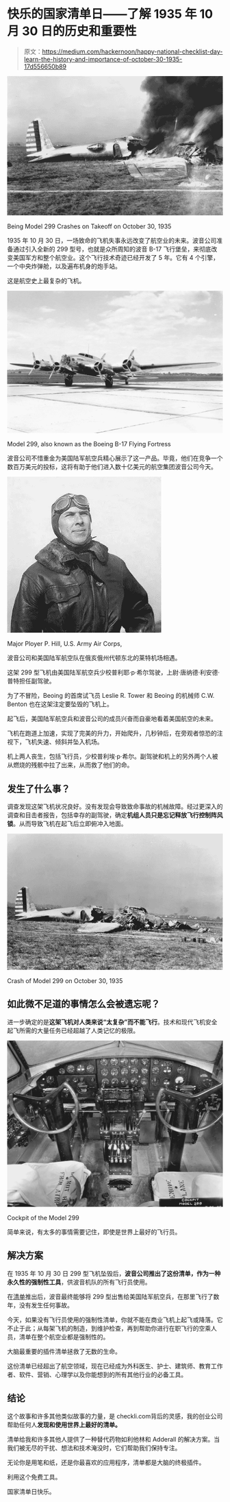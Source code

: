 # 快乐的国家清单日——了解 1935 年 10 月 30 日的历史和重要性

> 原文：<https://medium.com/hackernoon/happy-national-checklist-day-learn-the-history-and-importance-of-october-30-1935-17d556650b89>

![](img/1924c2d26c11516f54c16dcc1a2496eb.png)

Being Model 299 Crashes on Takeoff on October 30, 1935

1935 年 10 月 30 日，一场致命的飞机失事永远改变了航空业的未来。波音公司准备通过引入全新的 299 型号，也就是众所周知的波音 B-17 飞行堡垒，来彻底改变美国军方和整个航空业。这个飞行技术奇迹已经开发了 5 年。它有 4 个引擎，一个中央炸弹舱，以及遍布机身的炮手站。

这是航空史上最复杂的飞机。

![](img/7df33c72ed6e7212fb50d36d4dd82688.png)

Model 299, also known as the Boeing B-17 Flying Fortress

波音公司不惜重金为美国陆军航空兵精心展示了这一产品。毕竟，他们在竞争一个数百万美元的投标，这将有助于他们进入数十亿美元的航空集团波音公司今天。

![](img/67756b9b4b8cb3b0269d31221bbb3a82.png)

Major Ployer P. Hill, U.S. Army Air Corps,

波音公司和美国陆军航空队在俄亥俄州代顿东北的莱特机场相遇。

这架 299 型飞机由美国陆军航空兵少校普利耶·p·希尔驾驶，上尉·唐纳德·利安德·普特担任副驾驶。

为了不冒险，Beoing 的首席试飞员 Leslie R. Tower 和 Beoing 的机械师 C.W. Benton 也在这架注定要坠毁的飞机上。

起飞后，美国陆军航空兵和波音公司的成员兴奋而自豪地看着美国航空的未来。

飞机在跑道上加速，实现了完美的升力，开始爬升，几秒钟后，在旁观者惊恐的注视下，飞机失速、倾斜并坠入机场。

机上两人丧生，包括飞行员，少校普利埃·p·希尔。副驾驶和机上的另外两个人被从燃烧的残骸中拉了出来，从而救了他们的命。

## 发生了什么事？

调查发现这架飞机状况良好。没有发现会导致致命事故的机械故障。经过更深入的调查和目击者报告，包括幸存的副驾驶，确定**机组人员只是忘记释放飞行控制阵风锁**。从而导致飞机在起飞后立即俯冲入地面。

![](img/ba2b636ea23811ce3f158489e5b331eb.png)

Crash of Model 299 on October 30, 1935

## 如此微不足道的事情怎么会被遗忘呢？

进一步确定的是**这架飞机对人类来说“太复杂”而不能飞行**。技术和现代飞机安全起飞所需的大量任务已经超越了人类记忆的极限。

![](img/2e5299c874053f82cb1626149aceec47.png)

Cockpit of the Model 299

简单来说，有太多的事情需要记住，即使是世界上最好的飞行员。

## 解决方案

在 1935 年 10 月 30 日 299 型飞机坠毁后，**波音公司推出了这份清单，作为一种永久性的强制性工具**，供波音机队的所有飞行员使用。

在[清单](https://hackernoon.com/tagged/checklist)推出后，波音最终能够将 299 型出售给美国陆军航空兵，在那里飞行了数年，没有发生任何事故。

今天，如果没有飞行员使用的强制性清单，你就不能在商业飞机上起飞或降落。它不止于此；从每架飞机的制造，到维护检查，再到帮助你进行在职飞行的空乘人员，清单在整个航空业都是强制性的。

大脑最重要的插件清单拯救了无数的生命。

这份清单已经超出了航空领域，现在已经成为外科医生、护士、建筑师、教育工作者、软件、营销、心理学以及你能想到的所有其他行业的必备工具。

## 结论

这个故事和许多其他类似故事的力量，是 checkli.com背后的灵感，我的创业公司帮助任何人**发现和使用世界上最好的清单。**

清单给我和许多其他人提供了一种替代药物如利他林和 Adderall 的解决方案。当我们被无尽的干扰、想法和技术淹没时，它们帮助我们保持专注。

无论你是用笔和纸，还是你最喜欢的应用程序，清单都是大脑的终极插件。

利用这个免费工具。

国家清单日快乐。